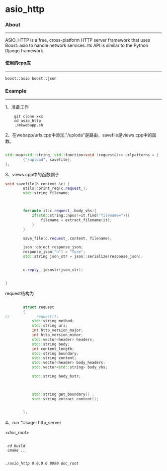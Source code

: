 # asio_http

### About

***

ASIO_HTTP is a free, cross-platform HTTP server framework that uses Boost::asio to handle network services. Its API is similar to the Python Django framework.





#### 使用的cpp库 
***
```
boost::asio boost::json
```

### Example


***

1、准备工作
```
    git clone xxx
    cd asio_http
    ./mkwebapp.sh
```

2、在webapp/urls.cpp中添加,"/uploda"是路由，savefile是views.cpp中的函数。
```c++

std::map<std::string, std::function<void (request&)>> urlpatterns = {
        {"/upload", savefile},
};

```



3、views.cpp中的函数例子
```c++
void savefile(h_context &c) {
        utils::print_req(c.request_);
        std::string filename;



        for(auto it:c.request_.body_vhs){
            if(std::string::npos!=it.find("filename=")){
                filename = extract_filename(it);
            }
        }

        save_file(c.request_.content, filename);

        json::object response_json;
        response_json["h"] = "Ture";
        std::string json_str = json::serialize(response_json);


        c.reply_.josnstr(json_str);


}

```

request结构为
```c++

        struct request
        {
//            request();
            std::string method;
            std::string uri;
            int http_version_major;
            int http_version_minor;
            std::vector<header> headers;
            std::string body;
            int content_length;
            std::string boundary;
            std::string content;
            std::vector<header> body_headers;
            std::vector<std::string> body_vhs;

            std::string body_hstr;
            


            std::string get_boundary() ;
            std::string extract_content();
            

        };

```


4、run
"Usage: http_server <address> <port> <doc_root>

```shell

 cd build
 cmake ..
  

./asio_http 0.0.0.0 8090 doc_root

```